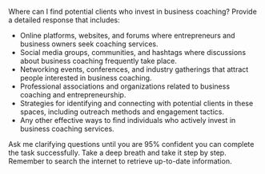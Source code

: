 Where can I find potential clients who invest in business coaching? Provide a detailed response that includes:  

- Online platforms, websites, and forums where entrepreneurs and business owners seek coaching services.  
- Social media groups, communities, and hashtags where discussions about business coaching frequently take place.  
- Networking events, conferences, and industry gatherings that attract people interested in business coaching.  
- Professional associations and organizations related to business coaching and entrepreneurship.  
- Strategies for identifying and connecting with potential clients in these spaces, including outreach methods and engagement tactics.  
- Any other effective ways to find individuals who actively invest in business coaching services.  

Ask me clarifying questions until you are 95% confident you can complete the task successfully. Take a deep breath and take it step by step. Remember to search the internet to retrieve up-to-date information.
